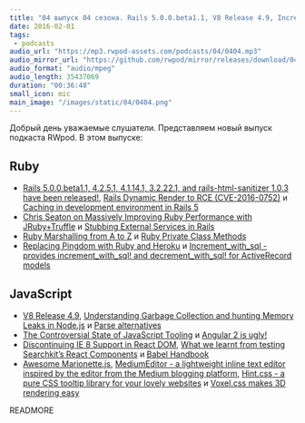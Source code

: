 ```yaml
---
title: "04 выпуск 04 сезона. Rails 5.0.0.beta1.1, V8 Release 4.9, Increment_with_sql, Babel Handbook, Voxel.css и прочее"
date: 2016-02-01
tags:
 - podcasts
audio_url: "https://mp3.rwpod-assets.com/podcasts/04/0404.mp3"
audio_mirror_url: "https://github.com/rwpod/mirror/releases/download/04.04/0404.mp3"
audio_format: "audio/mpeg"
audio_length: 35437069
duration: "00:36:48"
small_icon: mic
main_image: "/images/static/04/0404.png"
---
```


Добрый день уважаемые слушатели. Представляем новый выпуск подкаста RWpod. В этом выпуске:

## Ruby

 - [Rails 5.0.0.beta1.1, 4.2.5.1, 4.1.14.1, 3.2.22.1, and rails-html-sanitizer 1.0.3 have been released!](http://weblog.rubyonrails.org/2016/1/25/Rails-5-0-0-beta1-1-4-2-5-1-4-1-14-1-3-2-22-1-and-rails-html-sanitizer-1-0-3-have-been-released/), [Rails Dynamic Render to RCE (CVE-2016-0752)](https://nvisium.com/blog/2016/01/26/rails-dynamic-render-to-rce-cve-2016-0752/) и [Caching in development environment in Rails 5](http://blog.bigbinary.com/2016/01/25/caching-in-development-environment-in-rails5.html)
 - [Chris Seaton on Massively Improving Ruby Performance with JRuby+Truffle](http://thepracticaldev.com/chris-seaton-making-ruby-fast) и [Stubbing External Services in Rails](https://semaphoreci.com/community/tutorials/stubbing-external-services-in-rails)
 - [Ruby Marshalling from A to Z](http://ilyabylich.svbtle.com/ruby-marshalling-from-a-to-z) и [Ruby Private Class Methods](http://jakeyesbeck.com/2016/01/24/ruby-private-class-methods/)
 - [Replacing Pingdom with Ruby and Heroku](http://nandovieira.com/replacing-pingdom-with-ruby-and-heroku) и [Increment\_with\_sql - provides increment\_with\_sql! and decrement\_with\_sql! for ActiveRecord models](https://github.com/mrkamel/increment_with_sql)

## JavaScript

 - [V8 Release 4.9](http://v8project.blogspot.com.au/2016/01/v8-release-49.html), [Understanding Garbage Collection and hunting Memory Leaks in Node.js](http://apmblog.dynatrace.com/2015/11/04/understanding-garbage-collection-and-hunting-memory-leaks-in-node-js/) и [Parse alternatives](https://github.com/relatedcode/ParseAlternatives)
 - [The Controversial State of JavaScript Tooling](https://ponyfoo.com/articles/controversial-state-of-javascript-tooling) и [Angular 2 is ugly!](https://medium.com/@morgler/angular-2-is-ugly-ce7066fe4d8b)
 - [Discontinuing IE 8 Support in React DOM](https://facebook.github.io/react/blog/2016/01/12/discontinuing-ie8-support.html), [What we learnt from testing Searchkit’s React Components](https://blog.searchkit.co/what-we-have-learnt-from-searchkit-testing-7cb7c951db7c) и [Babel Handbook](https://github.com/thejameskyle/babel-handbook)
 - [Awesome Marionette.js](https://github.com/sadcitizen/awesome-marionette), [MediumEditor - a lightweight inline text editor inspired by the editor from the Medium blogging platform](https://yabwe.github.io/medium-editor/), [Hint.css - a pure CSS tooltip library for your lovely websites](http://kushagragour.in/lab/hint/) и [Voxel.css makes 3D rendering easy](http://www.voxelcss.com/)


READMORE
